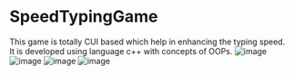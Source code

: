 # SpeedTypingGame
This game is totally CUI based which help in enhancing the typing speed. <br/>
It is developed using language c++ with concepts of OOPs.
![image](https://user-images.githubusercontent.com/131138623/232712306-8361feb6-e9bc-4260-87a2-080a957c13e3.png)
![image](https://user-images.githubusercontent.com/131138623/232712502-ba95ab93-7842-4ea9-bdb9-92f3cbcdc637.png)
![image](https://user-images.githubusercontent.com/131138623/232712577-ca97bc04-9751-4265-96da-fa98c3ad4a02.png)
![image](https://user-images.githubusercontent.com/131138623/232712632-d044e629-4496-48ee-b3df-cd86d13e601d.png)

